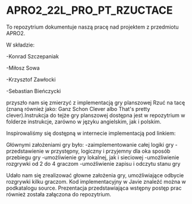 # APRO2_22L_PRO_PT_RZUCTACE

To repozytrium dokumentuje naszą pracę nad projektem z przedmiotu APRO2.

W składzie:

-Konrad Szczepaniak

-Miłosz Sowa

-Krzysztof Zawłocki

-Sebastian Bieńczycki


przyszło nam się zmierzyć z implementacją gry planszowej Rzuć na tacę (znaną również jako: Ganz Schon Clever albo That's pretty clever).Instrukcja do tejże gry planszowej dostępna jest w repozytrium w folderze instrukcje, zarówno w języku angielskim, jak i polskim.

Inspirowaliśmy się dostępną w internecie implementacją pod linkiem: [](https://schmidtspiele.de/static/onlinespiele/ganz-schoen-clever/)

Głównymi założeniami gry było:
-zaimplementowanie całej logiki gry
-przedstawienie w przystępny, logiczny i przyjemny dla oka sposób przebiegu gry
-umożliwienie gry lokalnej, jak i sieciowej
-umożliwienie rozgrywki od 2 do 4 graczom
-umożliwienie zapisu i odczytu stanu gry

Udało nam się zrealizować głowne założenia gry, umożliwiające odbycie rozgrywki kilku graczom. Kod implementacyjny w Javie znaleźć można w podkatalogu source. Prezentacja przedstawiająca wstępny postęp prac również została załączona do repozytrium.


